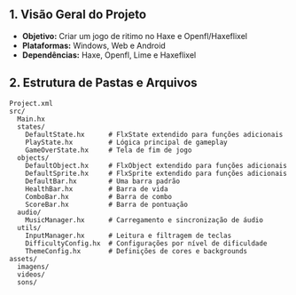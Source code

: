 ## 1. Visão Geral do Projeto
- **Objetivo:** Criar um jogo de ritimo no Haxe e Openfl/Haxeflixel
- **Plataformas:** Windows, Web e Android
- **Dependências:** Haxe, Openfl, Lime e Haxeflixel

## 2. Estrutura de Pastas e Arquivos
```
Project.xml
src/
  Main.hx
  states/
    DefaultState.hx      # FlxState extendido para funções adicionais
    PlayState.hx         # Lógica principal de gameplay
    GameOverState.hx     # Tela de fim de jogo
  objects/
    DefaultObject.hx     # FlxObject extendido para funções adicionais
    DefaultSprite.hx     # FlxSprite extendido para funções adicionais
    DefaultBar.hx        # Uma barra padrão
    HealthBar.hx         # Barra de vida
    ComboBar.hx          # Barra de combo
    ScoreBar.hx          # Barra de pontuação
  audio/
    MusicManager.hx      # Carregamento e sincronização de áudio
  utils/
    InputManager.hx      # Leitura e filtragem de teclas
    DifficultyConfig.hx  # Configurações por nível de dificuldade
    ThemeConfig.hx       # Definições de cores e backgrounds
assets/
  imagens/
  videos/
  sons/
```